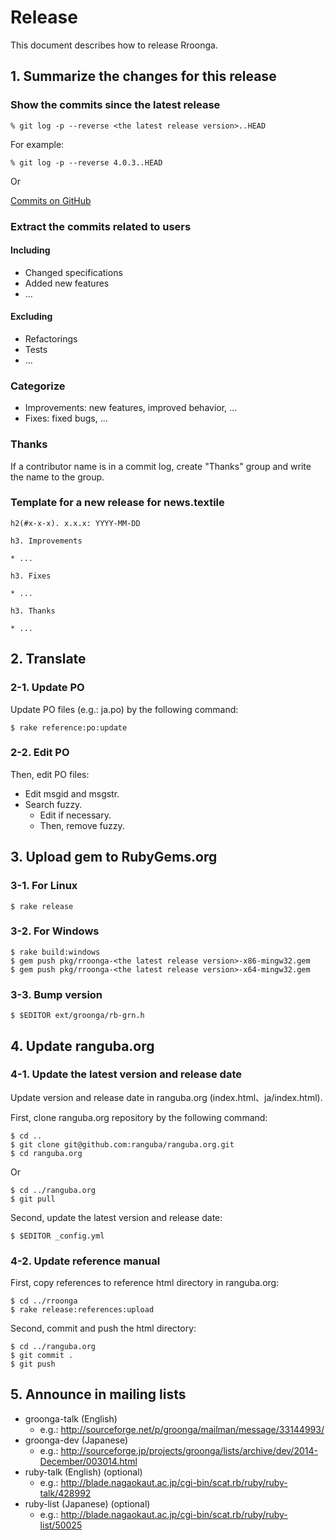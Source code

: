 # Release

This document describes how to release Rroonga.

## 1. Summarize the changes for this release

### Show the commits since the latest release

    % git log -p --reverse <the latest release version>..HEAD

For example:

    % git log -p --reverse 4.0.3..HEAD

Or

[Commits on GitHub](https://github.com/ranguba/rroonga/commits/master)

### Extract the commits related to users

#### Including

* Changed specifications
* Added new features
* ...

#### Excluding

* Refactorings
* Tests
* ...

### Categorize

* Improvements: new features, improved behavior, ...
* Fixes: fixed bugs, ...

### Thanks

If a contributor name is in a commit log, create "Thanks" group and write the name to the group.

### Template for a new release for news.textile

    h2(#x-x-x). x.x.x: YYYY-MM-DD

    h3. Improvements

    * ...

    h3. Fixes

    * ...

    h3. Thanks

    * ...

## 2. Translate

### 2-1. Update PO

Update PO files (e.g.: ja.po) by the following command:

    $ rake reference:po:update

### 2-2. Edit PO

Then, edit PO files:

* Edit msgid and msgstr.
* Search fuzzy.
  * Edit if necessary.
  * Then, remove fuzzy.

## 3. Upload gem to RubyGems.org

### 3-1. For Linux

    $ rake release

### 3-2. For Windows

    $ rake build:windows
    $ gem push pkg/rroonga-<the latest release version>-x86-mingw32.gem
    $ gem push pkg/rroonga-<the latest release version>-x64-mingw32.gem

### 3-3. Bump version

    $ $EDITOR ext/groonga/rb-grn.h

## 4. Update ranguba.org

### 4-1. Update the latest version and release date

Update version and release date in ranguba.org (index.html、ja/index.html).

First, clone ranguba.org repository by the following command:

    $ cd ..
    $ git clone git@github.com:ranguba/ranguba.org.git
    $ cd ranguba.org

Or

    $ cd ../ranguba.org
    $ git pull

Second, update the latest version and release date:

    $ $EDITOR _config.yml

### 4-2. Update reference manual

First, copy references to reference html directory in ranguba.org:

    $ cd ../rroonga
    $ rake release:references:upload

Second, commit and push the html directory:

    $ cd ../ranguba.org
    $ git commit .
    $ git push

## 5. Announce in mailing lists

* groonga-talk (English)
  * e.g.: http://sourceforge.net/p/groonga/mailman/message/33144993/
* groonga-dev (Japanese)
  * e.g.: http://sourceforge.jp/projects/groonga/lists/archive/dev/2014-December/003014.html
* ruby-talk (English) (optional)
  * e.g.: http://blade.nagaokaut.ac.jp/cgi-bin/scat.rb/ruby/ruby-talk/428992
* ruby-list (Japanese) (optional)
  * e.g.: http://blade.nagaokaut.ac.jp/cgi-bin/scat.rb/ruby/ruby-list/50025
